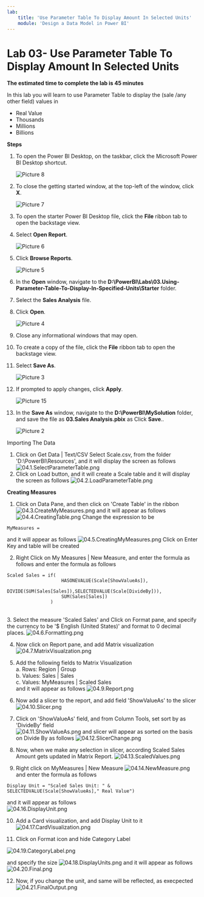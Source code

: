 ```yaml
---
lab:
    title: 'Use Parameter Table To Display Amount In Selected Units'
    module: 'Design a Data Model in Power BI'
---
```



# **Lab 03- Use Parameter Table To Display Amount In Selected Units**

**The estimated time to complete the lab is 45 minutes**

In this lab you will learn to use Parameter Table to display the (sale /any other field) values in 
* Real Value
* Thousands
* Millions
* Billions

**Steps**

1. To open the Power BI Desktop, on the taskbar, click the Microsoft Power BI Desktop shortcut.

 	![Picture 8](Linked_image_Files/04-configure-data-model-in-power-bi-desktop-advanced_image1.png)

1. To close the getting started window, at the top-left of the window, click **X**.

 	![Picture 7](Linked_image_Files/04-configure-data-model-in-power-bi-desktop-advanced_image2.png)

1. To open the starter Power BI Desktop file, click the **File** ribbon tab to open the backstage view.

1. Select **Open Report**.

 	![Picture 6](Linked_image_Files/04-configure-data-model-in-power-bi-desktop-advanced_image3.png)

1. Click **Browse Reports**.

 	![Picture 5](Linked_image_Files/04-configure-data-model-in-power-bi-desktop-advanced_image4.png)

1. In the **Open** window, navigate to the **D:\PowerBI\Labs\03.Using-Parameter-Table-To-Display-In-Specified-Units\Starter** folder.

1. Select the **Sales Analysis** file.

1. Click **Open**.

 	![Picture 4](Linked_image_Files/04-configure-data-model-in-power-bi-desktop-advanced_image5.png)

1. Close any informational windows that may open.

1. To create a copy of the file, click the **File** ribbon tab to open the backstage view.

1. Select **Save As**.

 	![Picture 3](Linked_image_Files/04-configure-data-model-in-power-bi-desktop-advanced_image6.png)

1. If prompted to apply changes, click **Apply**.

 	![Picture 15](Linked_image_Files/04-configure-data-model-in-power-bi-desktop-advanced_image7.png)

1. In the **Save As** window, navigate to the **D:\PowerBI\MySolution** folder, and save the file as **03.Sales Analysis.pbix** as Click **Save**..

 	![Picture 2](Linked_image_Files/04-configure-data-model-in-power-bi-desktop-advanced_image8.png)

Importing The Data

1. Click on Get Data | Text/CSV
Select Scale.csv, from the folder 'D:\PowerBI\Resources',  and it will display the screen as follows
![04.1.SelectParameterTable.png](Linked_image_Files/04.1.SelectParameterTable.png)
2. Click on Load button, and it will create a Scale table and it will display the screen as follows 
![04.2.LoadParameterTable.png](Linked_image_Files/04.2.LoadParameterTable.png)

**Creating Measures**
1. Click on Data Pane, and then click on 'Create Table' in the ribbon
![04.3.CreateMyMeasures.png](Linked_image_Files/04.3.CreateMyMeasures.png)
and it will appear as follows
![04.4.CreatingTable.png](Linked_image_Files/04.4.CreatingTable.png)
Change the expression to be
```
MyMeasures = 
```
and it will appear as follows
![04.5.CreatingMyMeasures.png](Linked_image_Files/04.5.CreatingMyMeasures.png)
Click on Enter Key and table will be created

2. Right Click on My Measures | New Measure, and enter the formula as follows
and enter the formula as follows
```
Scaled Sales = if(
                    HASONEVALUE(Scale[ShowValueAs]),
                    DIVIDE(SUM(Sales[Sales]),SELECTEDVALUE(Scale[DivideBy])),
                    SUM(Sales[Sales])
                )
```
\
3. Select the measure 'Scaled Sales' and Click on Format pane, and specify the currency to be '$ English (United States)' and format to 0 decimal places.
![04.6.Formatting.png](Linked_image_Files/04.6.Formatting.png)

4. Now click on Report pane, and add Matrix visualization 
![04.7.MatrixVisualzation.png](Linked_image_Files/04.7.MatrixVisualzation.png)

5. Add the following fields to Matrix Visualization\
a. Rows: Region | Group\
b. Values: Sales | Sales\
c. Values: MyMeasures | Scaled Sales\
and it will appear as follows
![04.9.Report.png](Linked_image_Files/04.9.Report.png)

6. Now add a slicer to the report, and add field 'ShowValueAs' to the slicer\
![04.10.Slicer.png](Linked_image_Files/04.10.Slicer.png)

7. Click on 'ShowValueAs' field, and from Column Tools, set sort by as 'DivideBy' field\
![04.11.ShowValueAs.png](Linked_image_Files/04.11.ShowValueAs.png)
and slicer will appear as sorted on the basis on Divide By as follows
![04.12.SlicerChange.png](Linked_image_Files/04.12.SlicerChange.png)

8. Now, when we make any selection in slicer, according Scaled Sales Amount gets updated in Matrix Report.
![04.13.ScaledValues.png](Linked_image_Files/04.13.ScaledValues.png)

9. Right click on MyMeasures | New Measure
![04.14.NewMeasure.png](Linked_image_Files\04.14.NewMeasure.png)
and enter the formula as follows
```
Display Unit = "Scaled Sales Unit: " & SELECTEDVALUE(Scale[ShowValueAs]," Real Value")
```
and it will appear as follows\
![04.16.DisplayUnit.png](.\Linked_image_Files\04.16.DisplayUnit.png)

10. Add a Card visualization, and add Display Unit to it
![04.17.CardVisualization.png](.\Linked_image_Files\04.17.CardVisualization.png)

11. Click on Format icon and hide Category Label 

![04.19.CategoryLabel.png](.\Linked_image_Files\04.19.CategoryLabel.png)

and specify the size
![04.18.DisplayUnits.png](.\Linked_image_Files\04.18.DisplayUnits.png)
and it will appear as follows
![04.20.Final.png](.\Linked_image_Files\04.20.Final.png)

12. Now, if you change the unit, and same will be reflected, as execpected
![04.21.FinalOutput.png](.\Linked_image_Files\04.21.FinalOutput.png)


